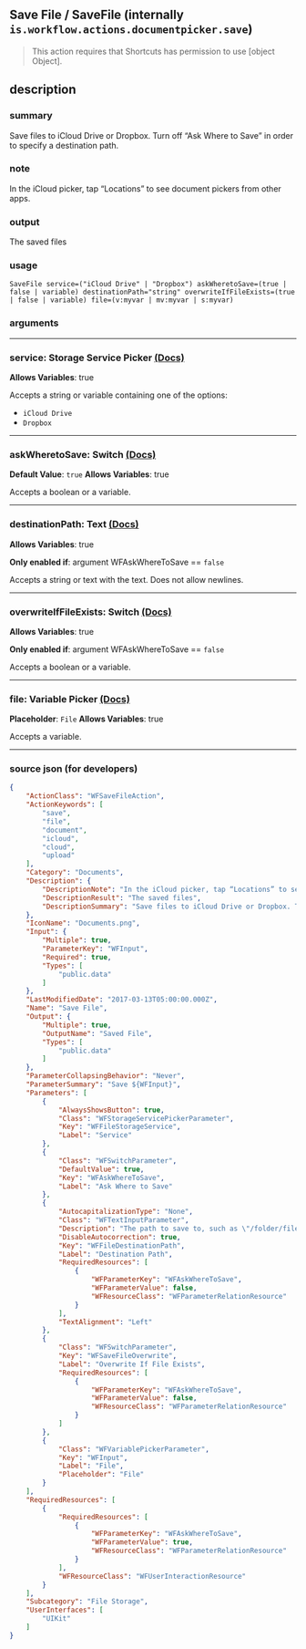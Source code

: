 
## Save File / SaveFile (internally `is.workflow.actions.documentpicker.save`)

> This action requires that Shortcuts has permission to use [object Object].


## description

### summary

Save files to iCloud Drive or Dropbox. Turn off “Ask Where to Save” in order to specify a destination path.


### note

In the iCloud picker, tap “Locations” to see document pickers from other apps.


### output

The saved files

### usage
```
SaveFile service=("iCloud Drive" | "Dropbox") askWheretoSave=(true | false | variable) destinationPath="string" overwriteIfFileExists=(true | false | variable) file=(v:myvar | mv:myvar | s:myvar)
```

### arguments

---

### service: Storage Service Picker [(Docs)](https://pfgithub.github.io/shortcutslang/gettingstarted#enum-select-field)
**Allows Variables**: true



Accepts a string 
or variable
containing one of the options:

- `iCloud Drive`
- `Dropbox`

---

### askWheretoSave: Switch [(Docs)](https://pfgithub.github.io/shortcutslang/gettingstarted#switch-or-expanding-or-boolean-fields)
**Default Value**: ```
		true
		```
**Allows Variables**: true



Accepts a boolean
or a variable.

---

### destinationPath: Text [(Docs)](https://pfgithub.github.io/shortcutslang/gettingstarted#text-field)
**Allows Variables**: true

**Only enabled if**: argument WFAskWhereToSave == `false`

Accepts a string 
or text
with the text. Does not allow newlines.

---

### overwriteIfFileExists: Switch [(Docs)](https://pfgithub.github.io/shortcutslang/gettingstarted#switch-or-expanding-or-boolean-fields)
**Allows Variables**: true

**Only enabled if**: argument WFAskWhereToSave == `false`

Accepts a boolean
or a variable.

---

### file: Variable Picker [(Docs)](https://pfgithub.github.io/shortcutslang/gettingstarted#variable-picker-fields)
**Placeholder**: ```
		File
		```
**Allows Variables**: true



Accepts a variable.

---

### source json (for developers)

```json
{
	"ActionClass": "WFSaveFileAction",
	"ActionKeywords": [
		"save",
		"file",
		"document",
		"icloud",
		"cloud",
		"upload"
	],
	"Category": "Documents",
	"Description": {
		"DescriptionNote": "In the iCloud picker, tap “Locations” to see document pickers from other apps.",
		"DescriptionResult": "The saved files",
		"DescriptionSummary": "Save files to iCloud Drive or Dropbox. Turn off “Ask Where to Save” in order to specify a destination path."
	},
	"IconName": "Documents.png",
	"Input": {
		"Multiple": true,
		"ParameterKey": "WFInput",
		"Required": true,
		"Types": [
			"public.data"
		]
	},
	"LastModifiedDate": "2017-03-13T05:00:00.000Z",
	"Name": "Save File",
	"Output": {
		"Multiple": true,
		"OutputName": "Saved File",
		"Types": [
			"public.data"
		]
	},
	"ParameterCollapsingBehavior": "Never",
	"ParameterSummary": "Save ${WFInput}",
	"Parameters": [
		{
			"AlwaysShowsButton": true,
			"Class": "WFStorageServicePickerParameter",
			"Key": "WFFileStorageService",
			"Label": "Service"
		},
		{
			"Class": "WFSwitchParameter",
			"DefaultValue": true,
			"Key": "WFAskWhereToSave",
			"Label": "Ask Where to Save"
		},
		{
			"AutocapitalizationType": "None",
			"Class": "WFTextInputParameter",
			"Description": "The path to save to, such as \"/folder/file.txt\"",
			"DisableAutocorrection": true,
			"Key": "WFFileDestinationPath",
			"Label": "Destination Path",
			"RequiredResources": [
				{
					"WFParameterKey": "WFAskWhereToSave",
					"WFParameterValue": false,
					"WFResourceClass": "WFParameterRelationResource"
				}
			],
			"TextAlignment": "Left"
		},
		{
			"Class": "WFSwitchParameter",
			"Key": "WFSaveFileOverwrite",
			"Label": "Overwrite If File Exists",
			"RequiredResources": [
				{
					"WFParameterKey": "WFAskWhereToSave",
					"WFParameterValue": false,
					"WFResourceClass": "WFParameterRelationResource"
				}
			]
		},
		{
			"Class": "WFVariablePickerParameter",
			"Key": "WFInput",
			"Label": "File",
			"Placeholder": "File"
		}
	],
	"RequiredResources": [
		{
			"RequiredResources": [
				{
					"WFParameterKey": "WFAskWhereToSave",
					"WFParameterValue": true,
					"WFResourceClass": "WFParameterRelationResource"
				}
			],
			"WFResourceClass": "WFUserInteractionResource"
		}
	],
	"Subcategory": "File Storage",
	"UserInterfaces": [
		"UIKit"
	]
}
```
